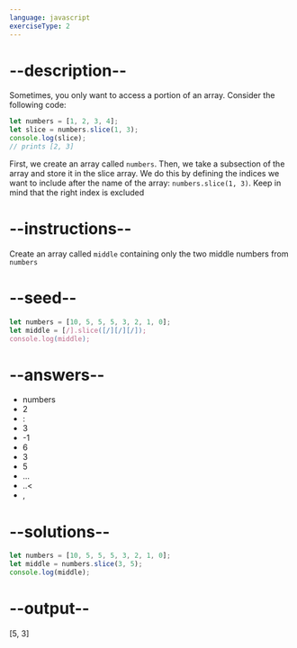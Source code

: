 ```yaml
---
language: javascript
exerciseType: 2
---
```


# --description--

Sometimes, you only want to access a portion of an array.
Consider the following code:
```javascript
let numbers = [1, 2, 3, 4];
let slice = numbers.slice(1, 3);
console.log(slice);
// prints [2, 3]
```
First, we create an array called `numbers`.
Then, we take a subsection of the array and store it in the slice array.
We do this by defining the indices we want to include after the name of the array: `numbers.slice(1, 3)`.
Keep in mind that the right index is excluded

# --instructions--

Create an array called `middle` containing only the two middle numbers from `numbers`

# --seed--

```javascript
let numbers = [10, 5, 5, 5, 3, 2, 1, 0];
let middle = [/].slice([/][/][/]);
console.log(middle);
```

# --answers--

- numbers
- 2
- :
- 3
- -1
- 6
- 3
- 5
- ...
- ..<
- , 

# --solutions--

```javascript
let numbers = [10, 5, 5, 5, 3, 2, 1, 0];
let middle = numbers.slice(3, 5);
console.log(middle);
```

# --output--

[5, 3]
